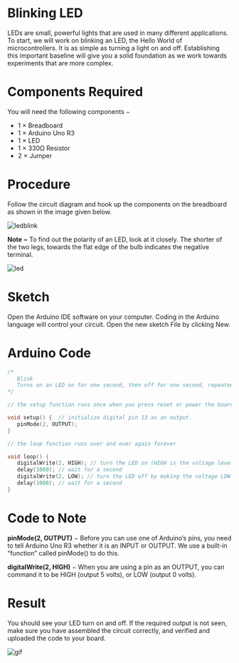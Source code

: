 # Blinking LED
LEDs are small, powerful lights that are used in many different applications. To start, we will work on blinking an LED, the Hello World of microcontrollers. It is as simple as turning a light on and off. Establishing this important baseline will give you a solid foundation as we work towards experiments that are more complex.
# Components Required

You will need the following components −

- 1 × Breadboard
- 1 × Arduino Uno R3
- 1 × LED
- 1 × 330Ω Resistor
- 2 × Jumper

# Procedure

Follow the circuit diagram and hook up the components on the breadboard as shown in the image given below.

![ledblink](https://i.imgur.com/cbuTHNd.png)

**Note −** To find out the polarity of an LED, look at it closely. The shorter of the two legs, towards the flat edge of the bulb indicates the negative terminal.

![led](https://i.imgur.com/1CQ4e6c.png)

# Sketch

Open the Arduino IDE software on your computer. Coding in the Arduino language will control your circuit. Open the new sketch File by clicking New.

# Arduino Code
```c++
/*
   Blink
   Turns on an LED on for one second, then off for one second, repeatedly.
*/

// the setup function runs once when you press reset or power the board

void setup() {  // initialize digital pin 13 as an output.
   pinMode(2, OUTPUT);
}

// the loop function runs over and over again forever

void loop() {
   digitalWrite(2, HIGH); // turn the LED on (HIGH is the voltage level)
   delay(1000); // wait for a second
   digitalWrite(2, LOW); // turn the LED off by making the voltage LOW
   delay(1000); // wait for a second
}
```

# Code to Note

**pinMode(2, OUTPUT)** − Before you can use one of Arduino’s pins, you need to tell Arduino Uno R3 whether it is an INPUT or OUTPUT. We use a built-in “function” called pinMode() to do this.

**digitalWrite(2, HIGH)** − When you are using a pin as an OUTPUT, you can command it to be HIGH (output 5 volts), or LOW (output 0 volts).
# Result

You should see your LED turn on and off. If the required output is not seen, make sure you have assembled the circuit correctly, and verified and uploaded the code to your board.

![gif](https://i.imgur.com/s7oYW8w.gif)
